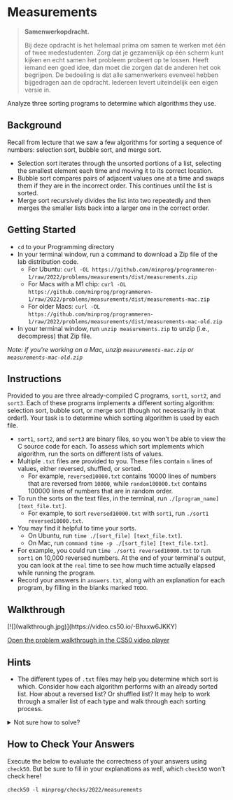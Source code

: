 # Measurements

> **Samenwerkopdracht.**
>
> Bij deze opdracht is het helemaal prima om samen te werken met één of twee medestudenten. Zorg dat je gezamenlijk op één scherm kunt kijken en echt samen het probleem probeert op te lossen. Heeft iemand een goed idee, dan moet die zorgen dat de anderen het ook begrijpen. De bedoeling is dat alle samenwerkers evenveel hebben bijgedragen aan de opdracht. Iedereen levert uiteindelijk een eigen versie in.

Analyze three sorting programs to determine which algorithms they use.

## Background

Recall from lecture that we saw a few algorithms for sorting a sequence of numbers: selection sort, bubble sort, and merge sort.

- Selection sort iterates through the unsorted portions of a list, selecting the smallest element each time and moving it to its correct location.
- Bubble sort compares pairs of adjacent values one at a time and swaps them if they are in the incorrect order. This continues until the list is sorted.
- Merge sort recursively divides the list into two repeatedly and then merges the smaller lists back into a larger one in the correct order.

## Getting Started

- `cd` to your Programming directory
- In your terminal window, run a command to download a Zip file of the lab distribution code.
     - For Ubuntu: `curl -OL https://github.com/minprog/programmeren-1/raw/2022/problems/measurements/dist/measurements.zip`
     - For Macs with a M1 chip: `curl -OL https://github.com/minprog/programmeren-1/raw/2022/problems/measurements/dist/measurements-mac.zip`
     - For older Macs: `curl -OL https://github.com/minprog/programmeren-1/raw/2022/problems/measurements/dist/measurements-mac-old.zip`
- In your terminal window, run `unzip measurements.zip` to unzip (i.e., decompress) that Zip file.

_Note: if you're working on a Mac, unzip `measurements-mac.zip` or `measurements-mac-old.zip`_

## Instructions

Provided to you are three already-compiled C programs, `sort1`, `sort2`, and `sort3`. Each of these programs implements a different sorting algorithm: selection sort, bubble sort, or merge sort (though not necessarily in that order!). Your task is to determine which sorting algorithm is used by each file.

- `sort1`, `sort2`, and `sort3` are binary files, so you won't be able to view the C source code for each. To assess which sort implements which algorithm, run the sorts on different lists of values.
- Multiple `.txt` files are provided to you. These files contain `n` lines of values, either reversed, shuffled, or sorted.
  - For example, `reversed10000.txt` contains 10000 lines of numbers that are reversed from `10000`, while `random100000.txt` contains 100000 lines of numbers that are in random order.
- To run the sorts on the text files, in the terminal, run `./[program_name] [text_file.txt]`.
  - For example, to sort `reversed10000.txt` with `sort1`, run `./sort1 reversed10000.txt`.
- You may find it helpful to time your sorts.
    - On Ubuntu, run `time ./[sort_file] [text_file.txt]`.
    - On Mac, run `command time -p ./[sort_file] [text_file.txt]`.
- For example, you could run `time ./sort1 reversed10000.txt` to run `sort1` on 10,000 reversed numbers. At the end of your terminal's output, you can look at the `real` time to see how much time actually elapsed while running the program.
- Record your answers in `answers.txt`, along with an explanation for each program, by filling in the blanks marked `TODO`.

## Walkthrough

<div markdown="1" class="extend">
[![](walkthrough.jpg)](https://video.cs50.io/-Bhxxw6JKKY)
</div>

[Open the problem walkthrough in the CS50 video player](https://video.cs50.io/-Bhxxw6JKKY)

## Hints

- The different types of `.txt` files may help you determine which sort is which. Consider how each algorithm performs with an already sorted list. How about a reversed list? Or shuffled list? It may help to work through a smaller list of each type and walk through each sorting process.

<details markdown="1"><summary markdown="span">Not sure how to solve?</summary>

<div markdown="1" class="extend">
[![](walkthrough.jpg)](https://video.cs50.io/uOYhrBs37j0)
</div>

[Open the solution walkthrough in the CS50 video player](https://video.cs50.io/uOYhrBs37j0)

</details>

## How to Check Your Answers

Execute the below to evaluate the correctness of your answers using `check50`. But be sure to fill in your explanations as well, which `check50` won't check here!

    check50 -l minprog/checks/2022/measurements
